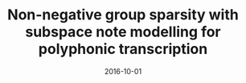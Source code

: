 ---
authors: "Ken O’Hanlon, Hidehisa Nagano, Nicolas Keriven, Mark Plumbley"
title: "Non-negative group sparsity with subspace note modelling for polyphonic transcription"
collection: publications
date: 2016-10-01
venue: 'IEEE/ACM Transactions on Audio, Speech, and Language Processing volume 24, issue 3, pp. 530-542'
paperurl: 'http://epubs.surrey.ac.uk/810679/1/OHanlonKerivenNaganoP16-aslp_accepted.pdf'
---